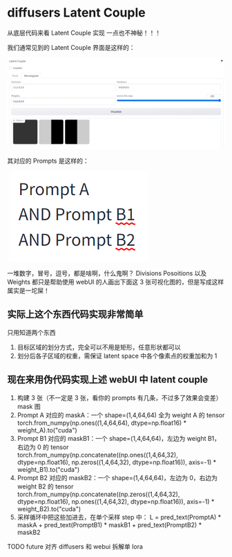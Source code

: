 # diffusers Latent Couple

从底层代码来看 Latent Couple 实现
一点也不神秘！！！

我们通常见到的 Latent Couple 界面是这样的：

![webUI](LC_webUI.PNG)

其对应的 Prompts 是这样的：

![prompts](LC_prompts.PNG)

一堆数字，冒号，逗号，都是啥啊，什么鬼啊？
Divisions Posoitions 以及 Weights 都只是帮助使用 webUI 的人画出下面这 3 张可视化图的，但是写成这样属实是一坨屎！

## 实际上这个东西代码实现非常简单
只用知道两个东西
  1. 目标区域的划分方式，完全可以不用是矩形，任意形状都可以
  2. 划分后各子区域的权重，需保证 latent space 中各个像素点的权重加和为 1

## 现在来用伪代码实现上述 webUI 中 latent couple
1. 构建 3 张（不一定是 3 张，看你的 prompts 有几条，不过多了效果会变差）mask 图
  1. Prompt A 对应的 maskA：一个 shape=(1,4,64,64) 全为 weight A 的 tensor
  torch.from_numpy(np.ones((1,4,64,64), dtype=np.float16) * weight_A).to("cuda")
  2. Prompt B1 对应的 maskB1：一个 shape=(1,4,64,64)，左边为 weight B1，右边为 0 的 tensor
  torch.from_numpy(np.concatenate((np.ones((1,4,64,32), dtype=np.float16), np.zeros((1,4,64,32), dtype=np.float16)), axis=-1) * weight_B1).to("cuda")
  3. Prompt B2 对应的 maskB2：一个 shape=(1,4,64,64)，左边为 0，右边为 weight B2 的 tensor
  torch.from_numpy(np.concatenate((np.zeros((1,4,64,32), dtype=np.float16), np.ones((1,4,64,32), dtype=np.float16)), axis=-1) * weight_B2).to("cuda")
2. 采样循环中把这些加进去，在单个采样 step 中：
L = pred_text(PromptA) * maskA + pred_text(PromptB1) * maskB1 + pred_text(PromptB2) * maskB2


TODO future
对齐 diffusers 和 webui
拆解单 lora
